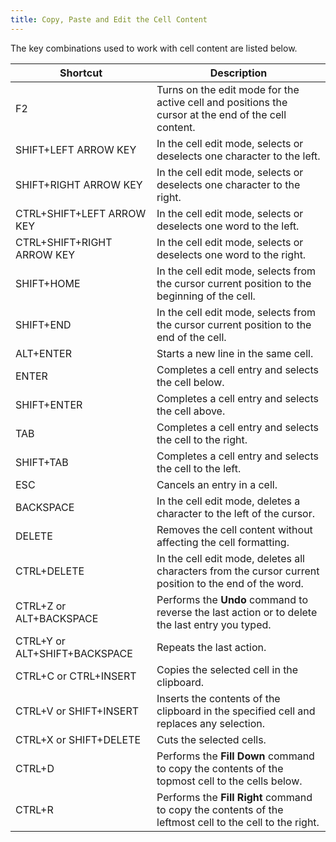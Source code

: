```yaml
---
title: Copy, Paste and Edit the Cell Content
---
```

The key combinations used to work with cell content are listed below.

| Shortcut | Description |
|---|---|
| F2 | Turns on the edit mode for the active cell and positions the cursor at the end of the cell content. |
| SHIFT+LEFT ARROW KEY | In the cell edit mode, selects or deselects one character to the left. |
| SHIFT+RIGHT ARROW KEY | In the cell edit mode, selects or deselects one character to the right. |
| CTRL+SHIFT+LEFT ARROW KEY | In the cell edit mode, selects or deselects one word to the left. |
| CTRL+SHIFT+RIGHT ARROW KEY | In the cell edit mode, selects or deselects one word to the right. |
| SHIFT+HOME | In the cell edit mode, selects from the cursor current position to the beginning of the cell. |
| SHIFT+END | In the cell edit mode, selects from the cursor current position to the end of the cell. |
| ALT+ENTER | Starts a new line in the same cell. |
| ENTER | Completes a cell entry and selects the cell below. |
| SHIFT+ENTER | Completes a cell entry and selects the cell above. |
| TAB | Completes a cell entry and selects the cell to the right. |
| SHIFT+TAB | Completes a cell entry and selects the cell to the left. |
| ESC | Cancels an entry in a cell. |
| BACKSPACE | In the cell edit mode, deletes a character to the left of the cursor. |
| DELETE | Removes the cell content without affecting the cell formatting. |
| CTRL+DELETE | In the cell edit mode, deletes all characters from the cursor current position to the end of the word. |
| CTRL+Z or ALT+BACKSPACE | Performs the **Undo** command to reverse the last action or to delete the last entry you typed. |
| CTRL+Y or ALT+SHIFT+BACKSPACE | Repeats the last action. |
| CTRL+C or CTRL+INSERT | Copies the selected cell in the clipboard. |
| CTRL+V or SHIFT+INSERT | Inserts the contents of the clipboard in the specified cell and replaces any selection. |
| CTRL+X or SHIFT+DELETE | Cuts the selected cells. |
| CTRL+D | Performs the **Fill Down** command to copy the contents of the topmost cell to the cells below. |
| CTRL+R | Performs the **Fill Right** command to copy the contents of the leftmost cell to the cell to the right. |